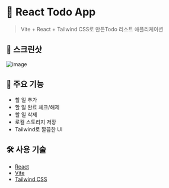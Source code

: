 # 📝 React Todo App

> Vite + React + Tailwind CSS로 만든Todo 리스트 애플리케이션

## 📸 스크린샷

![image](https://github.com/user-attachments/assets/02a5b0c6-16e4-4705-bb2f-b464337c99c6)


## 🚀 주요 기능

- 할 일 추가
- 할 일 완료 체크/해제
- 할 일 삭제
- 로컬 스토리지 저장
- Tailwind로 깔끔한 UI

## 🛠️ 사용 기술

- [React](https://reactjs.org/)
- [Vite](https://vitejs.dev/)
- [Tailwind CSS](https://tailwindcss.com/)
